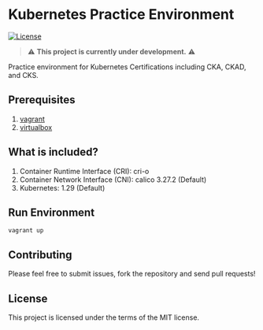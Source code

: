 # Kubernetes Practice Environment

[![License](https://img.shields.io/badge/License-MIT-blue.svg)](https://github.com/zaidsasa/kubernetes-practice-environment/blob/main/LICENSE)

> :warning: **This project is currently under development.** :warning:

Practice environment for Kubernetes Certifications including CKA, CKAD, and CKS.

## Prerequisites

1. [vagrant]
2. [virtualbox]

[vagrant]: https://developer.hashicorp.com/vagrant/install
[virtualbox]: https://www.virtualbox.org/wiki/Downloads

## What is included?

1. Container Runtime Interface (CRI): cri-o
2. Container Network Interface (CNI): calico 3.27.2 (Default)
3. Kubernetes: 1.29 (Default)

## Run Environment

```
vagrant up
```

## Contributing

Please feel free to submit issues, fork the repository and send pull requests!

## License

This project is licensed under the terms of the MIT license.
